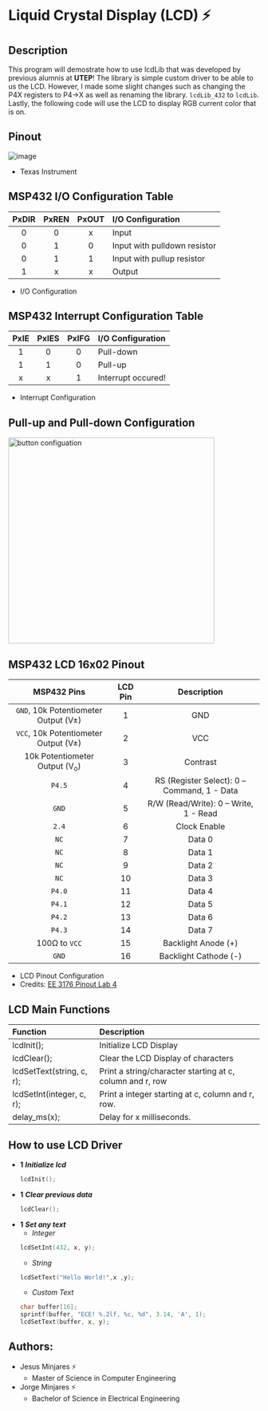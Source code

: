 # **Liquid Crystal Display (LCD) :zap:**

## **Description**
This program will demostrate how to use lcdLib that was developed by previous alumnis at **UTEP**!
The library is simple custom driver to be able to us the LCD. However, I made some slight changes 
such as changing the P4X registers to P4->X as well as renaming the library. `lcdLib_432` to `lcdLib`.
Lastly, the following code will use the LCD to display RGB current color that is on.

## **Pinout**
![image](https://user-images.githubusercontent.com/60948298/146273491-d2079ae0-385a-4f9a-ac03-24f95911efea.png)
- Texas Instrument

## **MSP432 I/O Configuration Table** 
| PxDIR | PxREN | PxOUT | I/O Configuration|
| :---: | :---: | :---: |     :---         |     
| 0     | 0     |  x    |  Input           |
| 0     | 1     |  0    |  Input with pulldown resistor  |
| 0     | 1     |  1    |  Input with pullup resistor |
| 1     | x     |  x    |  Output         |
  * I/O Configuration

## **MSP432 Interrupt Configuration Table**
| PxIE  | PxIES | PxIFG | I/O Configuration  |
| :---: | :---: | :---: |     :---           |     
| 1     | 0     |  0    |  Pull-down         |
| 1     | 1     |  0    |  Pull-up           |
| x     | x     |  1    | Interrupt occured! |
  * Interrupt Configuration

## **Pull-up and Pull-down Configuration**

<img width="413" alt="button configuation" src="https://user-images.githubusercontent.com/60948298/144836131-96f04e0f-c7f7-443f-b35c-814fb9db4e29.png">

## **MSP432 LCD 16x02 Pinout**
| **MSP432 Pins** |    **LCD Pin** |  **Description** |   
| :---:       |  :--:      |   :---:      |
| `GND`, 10k Potentiometer Output (V&#177;) | 1| GND|  
| `VCC`, 10k Potentiometer Output (V&#177;) | 2| VCC|    
| 10k Potentiometer Output (V<sub>o</sub>) | 3| Contrast|    
| `P4.5` | 4| RS (Register Select): 0 – Command, 1 - Data|    
| `GND`| 5| R/W (Read/Write): 0 – Write, 1 - Read|    
| `2.4` | 6| Clock Enable|    
| `NC`| 7| Data 0|
| `NC`| 8| Data 1|    
| `NC` | 9| Data 2|    
| `NC`| 10| Data 3|    
| `P4.0` | 11|  Data 4|    
| `P4.1` | 12|  Data 5|    
| `P4.2` | 13|  Data 6|    
| `P4.3` | 14|  Data 7|    
| 100&#8486; to `VCC`| 15| Backlight Anode (+)|    
| `GND`| 16| Backlight Cathode (-)|    
  * LCD Pinout Configuration
  * Credits: [EE 3176 Pinout Lab 4](http://www.ece.utep.edu/courses/web3376/MSP430_Labs.html)
  
## **LCD Main Functions**
|**Function** | **Description** |
| :---    | :---        |
| lcdInit();    |   Initialize LCD Display            |
| lcdClear();   | Clear the LCD Display of characters | 
| lcdSetText(string, c, r); | Print a string/character starting at c, column and r, row |
|lcdSetInt(integer, c, r); | Print a integer starting at c, column and r, row. |
|delay_ms(x); | Delay for x milliseconds. |
## **How to use LCD Driver**
- **1** ***Initialize lcd***
    ~~~c
    lcdInit();
    ~~~
- **1** ***Clear previous data***
    ~~~c
    lcdClear();
    ~~~
- **1** ***Set any text***
    - *Integer*
    ~~~c
    lcdSetInt(432, x, y);
    ~~~
    - *String*
    ~~~c
    lcdSetText("Hello World!",x ,y);
    ~~~
    - *Custom Text*
    ~~~c
    char buffer[16];
    sprintf(buffer, "ECE! %.2lf, %c, %d", 3.14, 'A', 1);
    lcdSetText(buffer, x, y);
    ~~~

## **Authors:**
  - Jesus Minjares :zap:
    - Master of Science in Computer Engineering
  - Jorge Minjares :zap:
    - Bachelor of Science in Electrical Engineering
